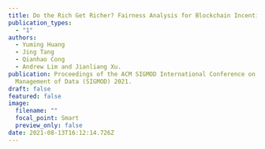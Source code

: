 ```yaml
---
title: Do the Rich Get Richer? Fairness Analysis for Blockchain Incentives
publication_types:
  - "1"
authors:
  - Yuming Huang
  - Jing Tang
  - Qianhao Cong
  - Andrew Lim and Jianliang Xu.
publication: Proceedings of the ACM SIGMOD International Conference on
  Management of Data (SIGMOD) 2021.
draft: false
featured: false
image:
  filename: ""
  focal_point: Smart
  preview_only: false
date: 2021-08-13T16:12:14.726Z
---
```

